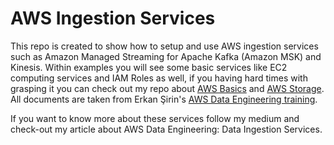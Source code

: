 # AWS Ingestion Services

This repo is created to show how to setup and use AWS ingestion services such as Amazon Managed Streaming for Apache Kafka (Amazon MSK) and Kinesis. Within examples you will see some basic services like EC2 computing services and IAM Roles as well, if you having hard times with grasping it you can check out my repo about [AWS Basics](https://github.com/talha002/AWS_Basics) and [AWS Storage](https://github.com/talha002/AWS_Storage). All documents are taken from Erkan Şirin's [AWS Data Engineering training](https://bootcamp.veribilimiokulu.com/bootcamp-programlari/aws-cloud-data-engineering-bootcamp/).

If you want to know more about these services follow my medium and check-out my article about AWS Data Engineering: Data Ingestion Services.
